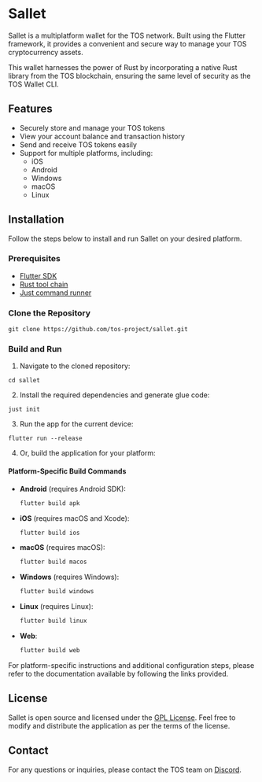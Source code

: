 # Sallet

Sallet is a multiplatform wallet for the TOS network. Built using the Flutter framework, it provides a convenient and secure way to manage your TOS cryptocurrency assets.

This wallet harnesses the power of Rust by incorporating a native Rust library from the TOS blockchain, ensuring the same level of security as the TOS Wallet CLI.

## Features

- Securely store and manage your TOS tokens
- View your account balance and transaction history
- Send and receive TOS tokens easily
- Support for multiple platforms, including:
  - iOS
  - Android
  - Windows
  - macOS
  - Linux

## Installation

Follow the steps below to install and run Sallet on your desired platform.

### Prerequisites

- [Flutter SDK](https://docs.flutter.dev/get-started/install)
- [Rust tool chain](https://www.rust-lang.org/tools/install)
- [Just command runner](https://just.systems/)

### Clone the Repository

```
git clone https://github.com/tos-project/sallet.git
```

### Build and Run

1. Navigate to the cloned repository:

```
cd sallet
```

2. Install the required dependencies and generate glue code:

```
just init
```

3. Run the app for the current device:

```
flutter run --release
```

4. Or, build the application for your platform:

#### Platform-Specific Build Commands

- **Android** (requires Android SDK):
  ```bash
  flutter build apk
  ```

- **iOS** (requires macOS and Xcode):
  ```bash
  flutter build ios
  ```

- **macOS** (requires macOS):
  ```bash
  flutter build macos
  ```

- **Windows** (requires Windows):
  ```bash
  flutter build windows
  ```

- **Linux** (requires Linux):
  ```bash
  flutter build linux
  ```

- **Web**:
  ```bash
  flutter build web
  ```

For platform-specific instructions and additional configuration steps, please refer to the documentation available by following the links provided.

## License

Sallet is open source and licensed under the [GPL License](LICENSE). Feel free to modify and distribute the application as per the terms of the license.

## Contact

For any questions or inquiries, please contact the TOS team on [Discord](https://discord.gg/z543umPUdj).
